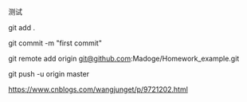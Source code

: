 测试

git add .

git commit -m "first commit"

git remote add origin git@github.com:Madoge/Homework_example.git

git push -u origin master

https://www.cnblogs.com/wangjunget/p/9721202.html
